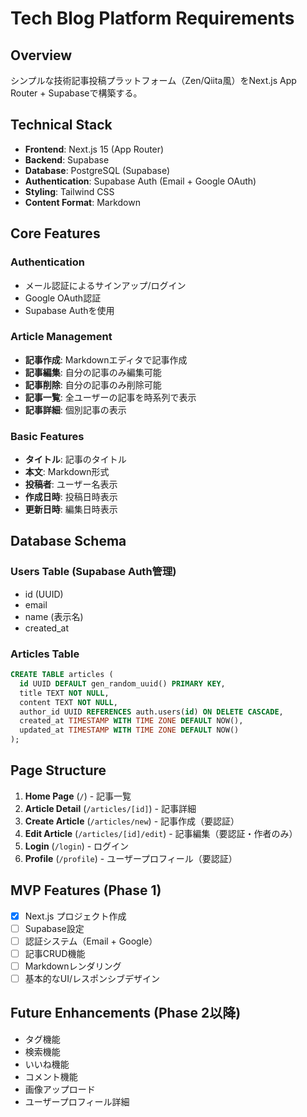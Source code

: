 # Tech Blog Platform Requirements

## Overview
シンプルな技術記事投稿プラットフォーム（Zen/Qiita風）をNext.js App Router + Supabaseで構築する。

## Technical Stack
- **Frontend**: Next.js 15 (App Router)
- **Backend**: Supabase
- **Database**: PostgreSQL (Supabase)
- **Authentication**: Supabase Auth (Email + Google OAuth)
- **Styling**: Tailwind CSS
- **Content Format**: Markdown

## Core Features

### Authentication
- メール認証によるサインアップ/ログイン
- Google OAuth認証
- Supabase Authを使用

### Article Management
- **記事作成**: Markdownエディタで記事作成
- **記事編集**: 自分の記事のみ編集可能
- **記事削除**: 自分の記事のみ削除可能
- **記事一覧**: 全ユーザーの記事を時系列で表示
- **記事詳細**: 個別記事の表示

### Basic Features
- **タイトル**: 記事のタイトル
- **本文**: Markdown形式
- **投稿者**: ユーザー名表示
- **作成日時**: 投稿日時表示
- **更新日時**: 編集日時表示

## Database Schema

### Users Table (Supabase Auth管理)
- id (UUID)
- email
- name (表示名)
- created_at

### Articles Table
```sql
CREATE TABLE articles (
  id UUID DEFAULT gen_random_uuid() PRIMARY KEY,
  title TEXT NOT NULL,
  content TEXT NOT NULL,
  author_id UUID REFERENCES auth.users(id) ON DELETE CASCADE,
  created_at TIMESTAMP WITH TIME ZONE DEFAULT NOW(),
  updated_at TIMESTAMP WITH TIME ZONE DEFAULT NOW()
);
```

## Page Structure
1. **Home Page** (`/`) - 記事一覧
2. **Article Detail** (`/articles/[id]`) - 記事詳細
3. **Create Article** (`/articles/new`) - 記事作成（要認証）
4. **Edit Article** (`/articles/[id]/edit`) - 記事編集（要認証・作者のみ）
5. **Login** (`/login`) - ログイン
6. **Profile** (`/profile`) - ユーザープロフィール（要認証）

## MVP Features (Phase 1)
- [x] Next.js プロジェクト作成
- [ ] Supabase設定
- [ ] 認証システム（Email + Google）
- [ ] 記事CRUD機能
- [ ] Markdownレンダリング
- [ ] 基本的なUI/レスポンシブデザイン

## Future Enhancements (Phase 2以降)
- タグ機能
- 検索機能
- いいね機能
- コメント機能
- 画像アップロード
- ユーザープロフィール詳細